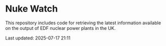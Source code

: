 # Nuke Watch

This repository includes code for retrieving the latest information available on the output of EDF nuclear power plants in the UK.

Last updated: 2025-07-17 21:11